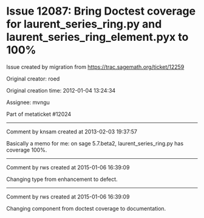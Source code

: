 # Issue 12087: Bring Doctest coverage for laurent_series_ring.py and laurent_series_ring_element.pyx to 100%

Issue created by migration from https://trac.sagemath.org/ticket/12259

Original creator: roed

Original creation time: 2012-01-04 13:24:34

Assignee: mvngu

Part of metaticket #12024


---

Comment by knsam created at 2013-02-03 19:37:57

Basically a memo for me: on sage 5.7.beta2, laurent_series_ring.py has coverage 100%.


---

Comment by rws created at 2015-01-06 16:39:09

Changing type from enhancement to defect.


---

Comment by rws created at 2015-01-06 16:39:09

Changing component from doctest coverage to documentation.
